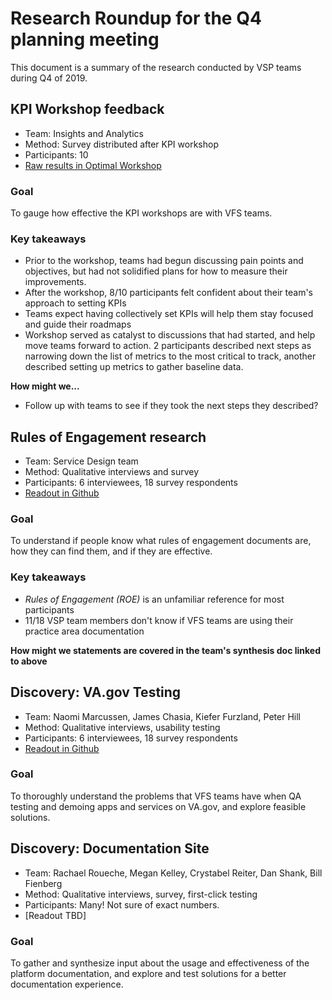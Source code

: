 # Research Roundup for the Q4 planning meeting

This document is a summary of the research conducted by VSP teams during Q4 of 2019.

## KPI Workshop feedback

- Team: Insights and Analytics
- Method: Survey distributed after KPI workshop
- Participants: 10
- [Raw results in Optimal Workshop](https://www.optimalworkshop.com/a/adhoc/questions/results/da4b4585-cc2c-4385-85e2-c7d20e002179#/t/overview)

### Goal
To gauge how effective the KPI workshops are with VFS teams.

### Key takeaways
- Prior to the workshop, teams had begun discussing pain points and objectives, but had not solidified plans for how to measure their improvements.
- After the workshop, 8/10 participants felt confident about their team's approach to setting KPIs
- Teams expect having collectively set KPIs will help them stay focused and guide their roadmaps
- Workshop served as catalyst to discussions that had started, and help move teams forward to action. 2 participants described next steps as narrowing down the list of metrics to the most critical to track, another described setting up metrics to gather baseline data.

**How might we...**
- Follow up with teams to see if they took the next steps they described?

## Rules of Engagement research

- Team: Service Design team
- Method: Qualitative interviews and survey
- Participants: 6 interviewees, 18 survey respondents
- [Readout in Github](https://github.com/department-of-veterans-affairs/va.gov-team/blob/master/products/platform/product-discovery/roe-documentation/roe-research-presentation.pdf)

### Goal
To understand if people know what rules of engagement documents are, how they can find them, and if they are effective.

### Key takeaways
- *Rules of Engagement (ROE)* is an unfamiliar reference for most participants
- 11/18 VSP team members don't know if VFS teams are using their practice area documentation

**How might we statements are covered in the team's synthesis doc linked to above**

## Discovery: VA.gov Testing

- Team: Naomi Marcussen, James Chasia, Kiefer Furzland, Peter Hill
- Method: Qualitative interviews, usability testing
- Participants: 6 interviewees, 18 survey respondents
- [Readout in Github](https://github.com/department-of-veterans-affairs/va.gov-team/blob/master/products/platform/product-discovery/testing-discovery-readout-v2.pdf)

### Goal

To thoroughly understand the problems that VFS teams have when QA testing and demoing apps and services on VA.gov, and explore feasible solutions.

## Discovery: Documentation Site

- Team: Rachael Roueche, Megan Kelley, Crystabel Reiter, Dan Shank, Bill Fienberg
- Method: Qualitative interviews, survey, first-click testing
- Participants: Many! Not sure of exact numbers.
- [Readout TBD]

### Goal

To gather and synthesize input about the usage and effectiveness of the platform documentation, and explore and test solutions for a better documentation experience. 



